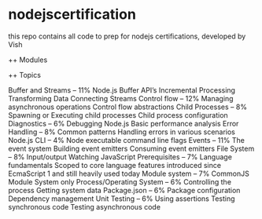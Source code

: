 # nodejscertification
this repo contains all code to prep for nodejs certifications, developed by Vish

++ Modules






++ Topics

Buffer and Streams – 11%
    Node.js Buffer API’s
    Incremental Processing
    Transforming Data
    Connecting Streams
Control flow – 12%
    Managing asynchronous operations
    Control flow abstractions
Child Processes – 8%
    Spawning or Executing child processes
    Child process configuration
Diagnostics – 6%
    Debugging Node.js
    Basic performance analysis
Error Handling – 8%
    Common patterns
    Handling errors in various scenarios
Node.js CLI – 4%
    Node executable command line flags
Events – 11%
    The event system
    Building event emitters
    Consuming event emitters
File System – 8%
    Input/output
    Watching
JavaScript Prerequisites – 7%
    Language fundamentals
    Scoped to core language features introduced since EcmaScript 1 and still heavily used today
Module system – 7%
    CommonJS Module System only
Process/Operating System – 6%
    Controlling the process
    Getting system data
Package.json – 6%
    Package configuration
    Dependency management
Unit Testing – 6%
    Using assertions
    Testing synchronous code
    Testing asynchronous code